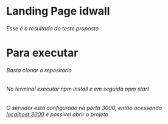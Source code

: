 # Landing Page idwall
###### Esse é o resultado do teste proposto
# Para executar
###### Basta clonar o repositório
###### No terminal executar npm install e em seguida npm start
###### O servidor está configurado na porta 3000, então acessando [localhost:3000](localhost:3000) é possível abrir o projeto